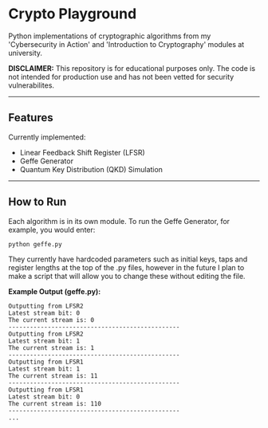 # Crypto Playground

Python implementations of cryptographic algorithms from my 'Cybersecurity in Action' and 'Introduction to Cryptography' modules at university.

**DISCLAIMER:** This repository is for educational purposes only. The code is not intended for production use and has not been vetted for security vulnerabilites.

---

## Features

Currently implemented:
* Linear Feedback Shift Register (LFSR)
*  Geffe Generator
*  Quantum Key Distribution (QKD) Simulation

---

## How to Run

Each algorithm is in its own module. To run the Geffe Generator, for example, you would enter:

```sh
python geffe.py
```

They currently have hardcoded parameters such as initial keys, taps and register lengths at the top of the .py files, however in the future I plan to make a script that will allow you to change these without editing the file.

**Example Output (geffe.py):**

```
Outputting from LFSR2
Latest stream bit: 0
The current stream is: 0
------------------------------------------------
Outputting from LFSR2
Latest stream bit: 1
The current stream is: 1
------------------------------------------------
Outputting from LFSR1
Latest stream bit: 1
The current stream is: 11
------------------------------------------------
Outputting from LFSR1
Latest stream bit: 0
The current stream is: 110
------------------------------------------------
...
```
